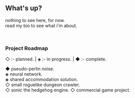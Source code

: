 ## What's up?
nothing to see here, for now.  
read my bio to see what i'm about.

&nbsp;

### Project Roadmap
◇ :- planned. | ◈ :- in progress. | ◆ :- complete.

◆ pseudo-perlin noise.  
◈ neural network.  
◈ shared accommodation solution.   
◇ small roguelike dungeon crawler.  
◇ sonic the hedgehog engine.
◇ commercial game project.
